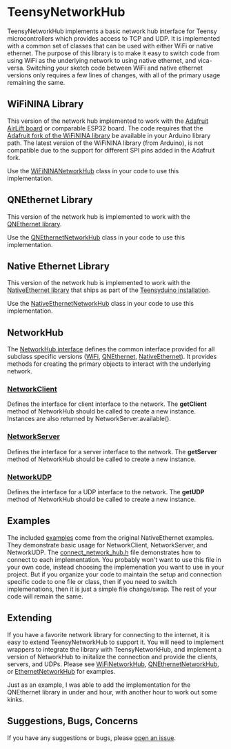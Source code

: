 # TeensyNetworkHub
TeensyNetworkHub implements a basic network hub interface for Teensy microcontrollers which provides access
to TCP and UDP. It is implemented with a common set of classes that can be used with either WiFi or native
ethernet. The purpose of this library is to make it easy to switch code from using WiFi as the underlying
network to using native ethernet, and vica-versa. Switching your sketch code between WiFi and native ethernet
versions only requires a few lines of changes, with all of the primary usage remaining the same.

## WiFiNINA Library
This version of the network hub implemented to work with the [Adafruit AirLift board](https://www.adafruit.com/product/4201)
or comparable ESP32 board. The code requires that the
[Adafruit fork of the WiFiNINA library](https://github.com/adafruit/WiFiNINA/) be available in your Arduino
library path. The latest version of the WiFiNINA library (from Arduino), is not compatible due to the support
for different SPI pins added in the Adafruit fork.

Use the [WiFiNINANetworkHub](https://github.com/markwomack/TeensyNetworkHub/blob/main/src/WiFiNINANetworkHub.h) class
in your code to use this implementation.

## QNEthernet Library
This version of the network hub is implemented to work with the
[QNEthernet library](https://github.com/ssilverman/QNEthernet).

Use the [QNEthernetNetworkHub](https://github.com/markwomack/TeensyNetworkHub/blob/main/src/QNEthernetNetworkHub.h) class
in your code to use this implementation.

## Native Ethernet Library
This version of the network hub is implemented to work with the
[NativeEthernet library](https://github.com/vjmuzik/NativeEthernet) that ships as part of the
[Teensyduino installation](https://www.pjrc.com/teensy/td_download.html).

Use the [NativeEthernetNetworkHub](https://github.com/markwomack/TeensyNetworkHub/blob/main/src/NativeEthernetNetworkHub.h) class
in your code to use this implementation.

## NetworkHub
The [NetworkHub interface](https://github.com/markwomack/TeensyNetworkHub/blob/main/src/NetworkHub.h) defines
the common interface provided for all subclass specific versions
([WiFi](https://github.com/markwomack/TeensyNetworkHub/blob/main/src/WiFiNINANetworkHub.h),
[QNEthernet](https://github.com/markwomack/TeensyNetworkHub/blob/main/src/QNEthernetNetworkHub.h),
[NativeEthernet](https://github.com/markwomack/TeensyNetworkHub/blob/main/src/NativeEthernetNetworkHub.h)). It provides
methods for creating the primary objects to interact with the underlying network.

### [NetworkClient](https://github.com/markwomack/TeensyNetworkHub/blob/main/src/NetworkClient.h)
Defines the interface for client interface to the network. The **getClient** method of NetworkHub should be
called to create a new instance. Instances are also returned by NetworkServer.available().

### [NetworkServer](https://github.com/markwomack/TeensyNetworkHub/blob/main/src/NetworkServer.h)
Defines the interface for a server interface to the network. The **getServer** method of NetworkHub should be
called to create a new instance.

### [NetworkUDP](https://github.com/markwomack/TeensyNetworkHub/blob/main/src/NetworkUDP.h)
Defines the interface for a UDP interface to the network. The **getUDP** method of NetworkHub should be called
to create a new instance.

## Examples
The included [examples](https://github.com/markwomack/TeensyNetworkHub/tree/main/examples) come from the original
NativeEthernet examples. They demonstrate basic usage for NetworkClient, NetworkServer, and NetworkUDP. The
[connect_network_hub.h](https://github.com/markwomack/TeensyNetworkHub/blob/main/examples/UDPSendReceiveString/connect_network_hub.h)
file demonstrates how to connect to each implementation. You probably won't want to use this file in your own
code, instead choosing the implemenation you want to use in your project. But if you organize your code to
maintain the setup and connection specific code to one file or class, then if you need to switch implemenations,
then it is just a simple file change/swap. The rest of your code will remain the same.

## Extending
If you have a favorite network library for connecting to the internet, it is easy to extend TeensyNetworkHub to
support it. You will need to implement wrappers to integrate the library with TeensyNetworkHub, and implement
a version of NetworkHub to iniitalize the connection and provide the clients, servers, and UDPs. Please see
[WiFiNetworkHub](https://github.com/markwomack/TeensyNetworkHub/blob/main/src/WiFiNetworkHub.h),
[QNEthernetNetworkHub](https://github.com/markwomack/TeensyNetworkHub/blob/main/src/QNEthernetNetworkHub.h), or
[EthernetNetworkHub](https://github.com/markwomack/TeensyNetworkHub/blob/main/src/EthernetNetworkHub.h) for examples.

Just as an example, I was able to add the implementation for the QNEthernet library in under and hour, with another
hour to work out some kinks.

## Suggestions, Bugs, Concerns
If you have any suggestions or bugs, please [open an issue](https://github.com/markwomack/TeensyNetworkHub/issues).
